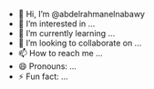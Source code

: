 - 👋 Hi, I’m @abdelrahmanelnabawy
- 👀 I’m interested in ...
- 🌱 I’m currently learning ...
- 💞️ I’m looking to collaborate on ...
- 📫 How to reach me ...
- 😄 Pronouns: ...
- ⚡ Fun fact: ...

<!---
abdelrahmanelnabawy/abdelrahmanelnabawy is a ✨ special ✨ repository because its `README.md` (this file) appears on your GitHub profile.
You can click the Preview link to take a look at your changes.
--->
